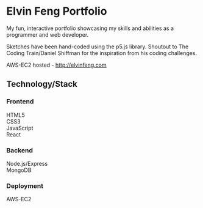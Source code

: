 # Elvin Feng Portfolio
My fun, interactive portfolio showcasing my skills and abilities as a programmer and web developer.

Sketches have been hand-coded using the p5.js library. Shoutout to The Coding Train/Daniel Shiffman for the inspiration from his coding challenges.

AWS-EC2 hosted - http://elvinfeng.com

## Technology/Stack

### Frontend
HTML5\
CSS3\
JavaScript\
React

### Backend
Node.js/Express\
MongoDB

### Deployment
AWS-EC2